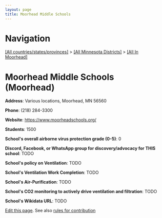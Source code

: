 ```yaml
---
layout: page
title: Moorhead Middle Schools
---
```

# Navigation

[[All countries/states/provinces]](../../..) > [[All Minnesota Districts]](../..) > [[All In Moorhead]](..)

# Moorhead Middle Schools (Moorhead)

**Address**: Various locations, Moorhead, MN 56560

**Phone**: (218) 284-3300

**Website**: <https://www.moorheadschools.org/>

**Students**: 1500

**School's overall airborne virus protection grade (0-5)**: 0

**Discord, Facebook, or WhatsApp group for discovery/advocacy for THIS school**: TODO

**School's policy on Ventilation**: TODO

**School's Ventilation Work Completion**: TODO

**School's Air-Purification**: TODO

**School's CO2 monitoring to actively drive ventilation and filtration**: TODO

**School's Wikidata URL**: TODO


[Edit this page](https://github.com/ventilate-schools/MN/edit/main/./Moorhead/Moorhead_Middle_Schools.md). See also [rules for contribution](../../../contribution-rules/)